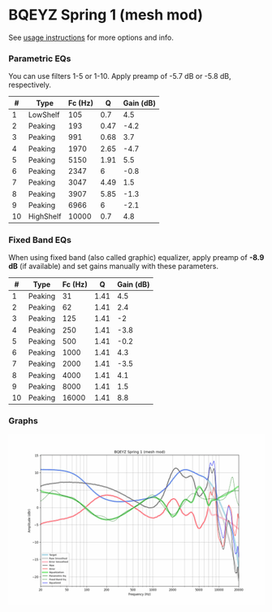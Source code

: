 # BQEYZ Spring 1 (mesh mod)
See [usage instructions](https://github.com/jaakkopasanen/AutoEq#usage) for more options and info.

### Parametric EQs
You can use filters 1-5 or 1-10. Apply preamp of -5.7 dB or -5.8 dB, respectively.

|   # | Type      |   Fc (Hz) |    Q |   Gain (dB) |
|-----|-----------|-----------|------|-------------|
|   1 | LowShelf  |       105 | 0.7  |         4.5 |
|   2 | Peaking   |       193 | 0.47 |        -4.2 |
|   3 | Peaking   |       991 | 0.68 |         3.7 |
|   4 | Peaking   |      1970 | 2.65 |        -4.7 |
|   5 | Peaking   |      5150 | 1.91 |         5.5 |
|   6 | Peaking   |      2347 | 6    |        -0.8 |
|   7 | Peaking   |      3047 | 4.49 |         1.5 |
|   8 | Peaking   |      3907 | 5.85 |        -1.3 |
|   9 | Peaking   |      6966 | 6    |        -2.1 |
|  10 | HighShelf |     10000 | 0.7  |         4.8 |

### Fixed Band EQs
When using fixed band (also called graphic) equalizer, apply preamp of **-8.9 dB** (if available) and set gains manually with these parameters.

|   # | Type    |   Fc (Hz) |    Q |   Gain (dB) |
|-----|---------|-----------|------|-------------|
|   1 | Peaking |        31 | 1.41 |         4.5 |
|   2 | Peaking |        62 | 1.41 |         2.4 |
|   3 | Peaking |       125 | 1.41 |        -2   |
|   4 | Peaking |       250 | 1.41 |        -3.8 |
|   5 | Peaking |       500 | 1.41 |        -0.2 |
|   6 | Peaking |      1000 | 1.41 |         4.3 |
|   7 | Peaking |      2000 | 1.41 |        -3.5 |
|   8 | Peaking |      4000 | 1.41 |         4.1 |
|   9 | Peaking |      8000 | 1.41 |         1.5 |
|  10 | Peaking |     16000 | 1.41 |         8.8 |

### Graphs
![](./BQEYZ%20Spring%201%20(mesh%20mod).png)
